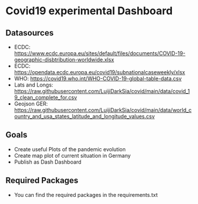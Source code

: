 # Covid19 experimental Dashboard

## Datasources

- ECDC: https://www.ecdc.europa.eu/sites/default/files/documents/COVID-19-geographic-disbtribution-worldwide.xlsx
- ECDC: https://opendata.ecdc.europa.eu/covid19/subnationalcaseweekly/xlsx
- WHO: https://covid19.who.int/WHO-COVID-19-global-table-data.csv
- Lats and Longs: https://raw.githubusercontent.com/LuijiDarkSia/covid/main/data/covid_19_clean_complete_for.csv
- Geojson GER: https://raw.githubusercontent.com/LuijiDarkSia/covid/main/data/world_country_and_usa_states_latitude_and_longitude_values.csv

## Goals

- Create useful Plots of the pandemic evolution
- Create map plot of current situation in Germany
- Publish as Dash Dashboard


## Required Packages
- You can find the required packages in the requirements.txt
